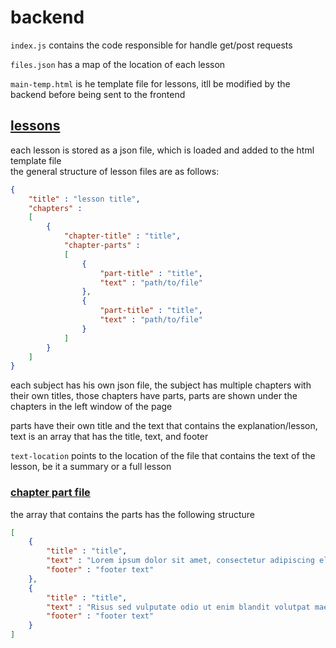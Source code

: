 # backend
`index.js` contains the code responsible for handle get/post requests

`files.json` has a map of the location of each lesson

`main-temp.html` is he template file for lessons, itll be modified by the backend before being sent to the frontend

## <u>lessons</u>
each lesson is stored as a json file, which is loaded and added to the html template file<br>
the general structure of lesson files are as follows:
```json
{
    "title" : "lesson title",
    "chapters" : 
    [
        {
            "chapter-title" : "title",
            "chapter-parts" :
            [
                {
                    "part-title" : "title",
                    "text" : "path/to/file"
                },
                {
                    "part-title" : "title",
                    "text" : "path/to/file"
                }
            ]
        }
    ]
}
```
each subject has his own json file, the subject has multiple chapters with their own titles, those chapters have parts, parts are shown under the chapters in the left window of the page

parts have their own title and the text that contains the explanation/lesson, text is an array that has the title, text, and footer

`text-location` points to the location of the file that contains the text of the lesson, be it a summary or a full lesson

### <u>chapter part file</u>
the array that contains the parts has the following structure
```json
[
    {
        "title" : "title",
        "text" : "Lorem ipsum dolor sit amet, consectetur adipiscing elit, sed do eiusmod tempor incididunt ut labore et dolore magna aliqua. Ut enim ad minim veniam, quis nostrud exercitation ullamco laboris nisi ut aliquip ex ea commodo consequat. Duis aute irure dolor in reprehenderit in voluptate velit esse cillum dolore eu fugiat nulla pariatur. Excepteur sint occaecat cupidatat non proident, sunt in culpa qui officia deserunt mollit anim id est laborum.",
        "footer" : "footer text"
    },
    {
        "title" : "title",
        "text" : "Risus sed vulputate odio ut enim blandit volutpat maecenas volutpat. Id aliquet risus feugiat in. Duis ultricies lacus sed turpis tincidunt id aliquet. Sollicitudin aliquam ultrices sagittis orci. Tristique nulla aliquet enim tortor at auctor urna nunc id. Leo vel fringilla est ullamcorper eget nulla. Sit amet justo donec enim diam. At in tellus integer feugiat scelerisque varius morbi enim. Turpis cursus in hac habitasse platea dictumst quisque. A arcu cursus vitae congue. Arcu cursus vitae congue mauris rhoncus aenean vel elit. Fames ac turpis egestas integer eget aliquet nibh praesent. Viverra accumsan in nisl nisi scelerisque eu ultrices vitae auctor.",
        "footer" : "footer text"
    }
]
```
